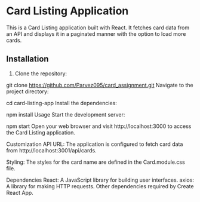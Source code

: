
# Card Listing Application

This is a Card Listing application built with React. It fetches card data from an API and displays it in a paginated manner with the option to load more cards.

## Installation

1. Clone the repository:

git clone https://github.com/Parvez095/card_assignment.git
Navigate to the project directory:


cd card-listing-app
Install the dependencies:


npm install
Usage
Start the development server:


npm start
Open your web browser and visit http://localhost:3000 to access the Card Listing application.



Customization
API URL: The application is configured to fetch card data from http://localhost:3001/api/cards. 

Styling: The styles for the card name are defined in the Card.module.css file. 

Dependencies
React: A JavaScript library for building user interfaces.
axios: A library for making HTTP requests.
Other dependencies required by Create React App.